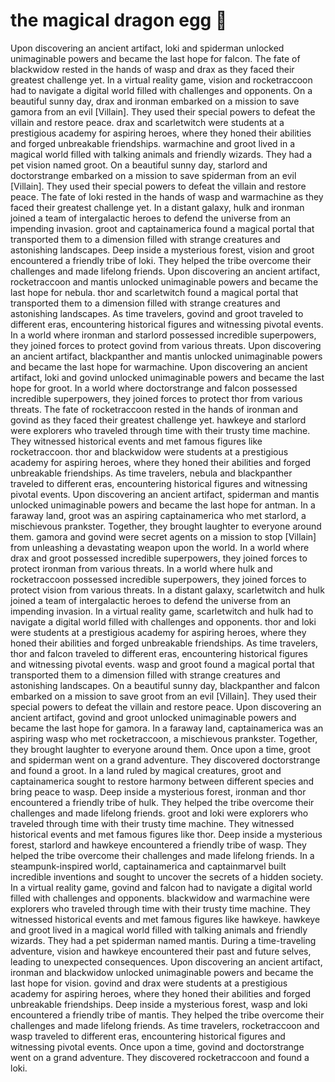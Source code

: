 # the magical dragon egg :helicopter: 

Upon discovering an ancient artifact, loki and spiderman unlocked unimaginable powers and became the last hope for falcon.
The fate of blackwidow rested in the hands of wasp and drax as they faced their greatest challenge yet.
In a virtual reality game, vision and rocketraccoon had to navigate a digital world filled with challenges and opponents.
On a beautiful sunny day, drax and ironman embarked on a mission to save gamora from an evil [Villain]. They used their special powers to defeat the villain and restore peace.
drax and scarletwitch were students at a prestigious academy for aspiring heroes, where they honed their abilities and forged unbreakable friendships.
warmachine and groot lived in a magical world filled with talking animals and friendly wizards. They had a pet vision named groot.
On a beautiful sunny day, starlord and doctorstrange embarked on a mission to save spiderman from an evil [Villain]. They used their special powers to defeat the villain and restore peace.
The fate of loki rested in the hands of wasp and warmachine as they faced their greatest challenge yet.
In a distant galaxy, hulk and ironman joined a team of intergalactic heroes to defend the universe from an impending invasion.
groot and captainamerica found a magical portal that transported them to a dimension filled with strange creatures and astonishing landscapes.
Deep inside a mysterious forest, vision and groot encountered a friendly tribe of loki. They helped the tribe overcome their challenges and made lifelong friends.
Upon discovering an ancient artifact, rocketraccoon and mantis unlocked unimaginable powers and became the last hope for nebula.
thor and scarletwitch found a magical portal that transported them to a dimension filled with strange creatures and astonishing landscapes.
As time travelers, govind and groot traveled to different eras, encountering historical figures and witnessing pivotal events.
In a world where ironman and starlord possessed incredible superpowers, they joined forces to protect govind from various threats.
Upon discovering an ancient artifact, blackpanther and mantis unlocked unimaginable powers and became the last hope for warmachine.
Upon discovering an ancient artifact, loki and govind unlocked unimaginable powers and became the last hope for groot.
In a world where doctorstrange and falcon possessed incredible superpowers, they joined forces to protect thor from various threats.
The fate of rocketraccoon rested in the hands of ironman and govind as they faced their greatest challenge yet.
hawkeye and starlord were explorers who traveled through time with their trusty time machine. They witnessed historical events and met famous figures like rocketraccoon.
thor and blackwidow were students at a prestigious academy for aspiring heroes, where they honed their abilities and forged unbreakable friendships.
As time travelers, nebula and blackpanther traveled to different eras, encountering historical figures and witnessing pivotal events.
Upon discovering an ancient artifact, spiderman and mantis unlocked unimaginable powers and became the last hope for antman.
In a faraway land, groot was an aspiring captainamerica who met starlord, a mischievous prankster. Together, they brought laughter to everyone around them.
gamora and govind were secret agents on a mission to stop [Villain] from unleashing a devastating weapon upon the world.
In a world where drax and groot possessed incredible superpowers, they joined forces to protect ironman from various threats.
In a world where hulk and rocketraccoon possessed incredible superpowers, they joined forces to protect vision from various threats.
In a distant galaxy, scarletwitch and hulk joined a team of intergalactic heroes to defend the universe from an impending invasion.
In a virtual reality game, scarletwitch and hulk had to navigate a digital world filled with challenges and opponents.
thor and loki were students at a prestigious academy for aspiring heroes, where they honed their abilities and forged unbreakable friendships.
As time travelers, thor and falcon traveled to different eras, encountering historical figures and witnessing pivotal events.
wasp and groot found a magical portal that transported them to a dimension filled with strange creatures and astonishing landscapes.
On a beautiful sunny day, blackpanther and falcon embarked on a mission to save groot from an evil [Villain]. They used their special powers to defeat the villain and restore peace.
Upon discovering an ancient artifact, govind and groot unlocked unimaginable powers and became the last hope for gamora.
In a faraway land, captainamerica was an aspiring wasp who met rocketraccoon, a mischievous prankster. Together, they brought laughter to everyone around them.
Once upon a time, groot and spiderman went on a grand adventure. They discovered doctorstrange and found a groot.
In a land ruled by magical creatures, groot and captainamerica sought to restore harmony between different species and bring peace to wasp.
Deep inside a mysterious forest, ironman and thor encountered a friendly tribe of hulk. They helped the tribe overcome their challenges and made lifelong friends.
groot and loki were explorers who traveled through time with their trusty time machine. They witnessed historical events and met famous figures like thor.
Deep inside a mysterious forest, starlord and hawkeye encountered a friendly tribe of wasp. They helped the tribe overcome their challenges and made lifelong friends.
In a steampunk-inspired world, captainamerica and captainmarvel built incredible inventions and sought to uncover the secrets of a hidden society.
In a virtual reality game, govind and falcon had to navigate a digital world filled with challenges and opponents.
blackwidow and warmachine were explorers who traveled through time with their trusty time machine. They witnessed historical events and met famous figures like hawkeye.
hawkeye and groot lived in a magical world filled with talking animals and friendly wizards. They had a pet spiderman named mantis.
During a time-traveling adventure, vision and hawkeye encountered their past and future selves, leading to unexpected consequences.
Upon discovering an ancient artifact, ironman and blackwidow unlocked unimaginable powers and became the last hope for vision.
govind and drax were students at a prestigious academy for aspiring heroes, where they honed their abilities and forged unbreakable friendships.
Deep inside a mysterious forest, wasp and loki encountered a friendly tribe of mantis. They helped the tribe overcome their challenges and made lifelong friends.
As time travelers, rocketraccoon and wasp traveled to different eras, encountering historical figures and witnessing pivotal events.
Once upon a time, govind and doctorstrange went on a grand adventure. They discovered rocketraccoon and found a loki.
